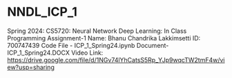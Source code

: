 # NNDL_ICP_1
Spring 2024: CS5720: Neural Network Deep Learning: In Class Programming Assignment-1
Name: Bhanu Chandrika Lakkimsetti  ID: 700747439 Code File - ICP_1_Spring24.ipynb Document- ICP_1_Spring24.DOCX Video Link: https://drive.google.com/file/d/1NGv74lYhCatsS5Rp_YJp9wqcTW2tmF4w/view?usp=sharing
